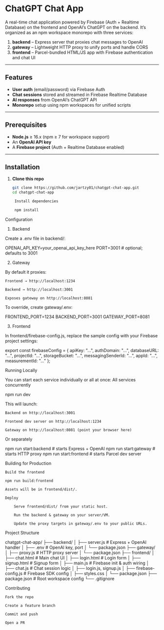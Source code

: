 # ChatGPT Chat App

A real-time chat application powered by Firebase (Auth + Realtime Database) on the frontend and OpenAI’s ChatGPT on the backend. It’s organized as an npm workspace monorepo with three services:

1. **backend** – Express server that proxies chat messages to OpenAI  
2. **gateway** – Lightweight HTTP proxy to unify ports and handle CORS  
3. **frontend** – Parcel-bundled HTML/JS app with Firebase authentication and chat UI  

---

## Features

- **User auth** (email/password) via Firebase Auth  
- **Chat sessions** stored and streamed in Firebase Realtime Database  
- **AI responses** from OpenAI’s ChatGPT API  
- **Monorepo** setup using npm workspaces for unified scripts  

---

## Prerequisites

- **Node.js** ≥ 16.x (npm ≥ 7 for workspace support)  
- An **OpenAI API key**  
- A **Firebase project** (Auth + Realtime Database enabled)  

---

## Installation

1. **Clone this repo**  
   ```bash
   git clone https://github.com/jartzy01/chatgpt-chat-app.git
   cd chatgpt-chat-app

    Install dependencies

    npm install

Configuration
1. Backend

Create a .env file in backend/:

OPENAI_API_KEY=your_openai_api_key_here
PORT=3001           # optional; defaults to 3001

2. Gateway

By default it proxies:

    Frontend → http://localhost:1234

    Backend → http://localhost:3001

    Exposes gateway on http://localhost:8081

To override, create gateway/.env:

FRONTEND_PORT=1234
BACKEND_PORT=3001
GATEWAY_PORT=8081

3. Frontend

In frontend/firebase-config.js, replace the sample config with your Firebase project settings:

export const firebaseConfig = {
  apiKey: "...",
  authDomain: "...",
  databaseURL: "...",
  projectId: "...",
  storageBucket: "...",
  messagingSenderId: "...",
  appId: "...",
  measurementId: "..."
};

Running Locally

You can start each service individually or all at once:
All services concurrently

npm run dev

This will launch:

    Backend on http://localhost:3001

    Frontend dev server on http://localhost:1234

    Gateway on http://localhost:8081 (point your browser here)

Or separately

npm run start:backend   # starts Express + OpenAI
npm run start:gateway   # starts HTTP proxy
npm run start:frontend  # starts Parcel dev server

Building for Production

    Build the frontend

    npm run build:frontend

    Assets will be in frontend/dist/.

    Deploy

        Serve frontend/dist/ from your static host.

        Run the backend & gateway on your server/VM.

        Update the proxy targets in gateway/.env to your public URLs.

Project Structure

chatgpt-chat-app/
├── backend/
│   ├── server.js          # Express + OpenAI handler
│   ├── .env               # OpenAI key, port
│   └── package.json
├── gateway/
│   ├── proxy.js           # HTTP proxy server
│   └── package.json
├── frontend/
│   ├── chat.html          # Main chat UI
│   ├── login.html         # Login form
│   ├── signup.html        # Signup form
│   ├── main.js            # Firebase init & auth wiring
│   ├── chat.js            # Chat session logic
│   ├── login.js, signup.js
│   ├── firebase-config.js # Firebase SDK config
│   ├── styles.css
│   └── package.json
├── package.json           # Root workspace config
└── .gitignore

Contributing

    Fork the repo

    Create a feature branch

    Commit and push

    Open a PR
